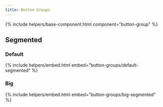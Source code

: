 ```yaml
---
title: Button Groups
---
```


{% include helpers/base-component.html component="button-group" %}

## Segmented

### Default

{% include helpers/embed.html embed="button-groups/default-segmented" %}

### Big

{% include helpers/embed.html embed="button-groups/big-segmented" %}

